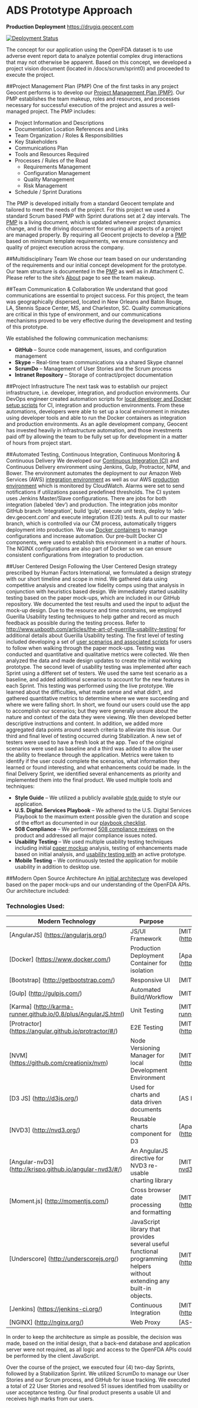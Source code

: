 # ADS Prototype Approach 

**Production Deployment** https://drugiq.geocent.com

[![Deployment Status](https://ads-ci.geocent.com/buildStatus/icon?job=deploy-prod)](https://ads-ci.geocent.com/job/deploy-prod/) 

The concept for our application using the OpenFDA dataset is to use adverse event report data to analyze potential complex drug interactions that may not otherwise be apparent.  Based on this concept, we developed a project vision document (located in /docs/scrum/sprint0) and proceeded to execute the project.

##Project Management Plan (PMP)
One of the first tasks in any project Geocent performs is to develop our [Project Management Plan (PMP)](./docs/Geocent%20Project%20Management%20Plan_Final.docx).  Our PMP establishes the team makeup, roles and resources, and processes necessary for successful execution of the project and assures a well-managed project.  The PMP includes:
* Project Information and Descriptions
* Documentation Location References and Links
* Team Organization / Roles & Responsibilities
* Key Stakeholders
* Communications Plan
* Tools and Resources Required
* Processes / Rules of the Road
  * Requirements Management
  * Configuration Management
  * Quality Management
  * Risk Management
* Schedule / Sprint Durations

The PMP is developed initially from a standard Geocent template and tailored to meet the needs of the project.  For this project we used a standard Scrum based PMP with Sprint durations set at 2 day intervals.  The [PMP](./docs/Geocent%20Project%20Management%20Plan_Final.docx) is a living document, which is updated whenever project dynamics change, and is the driving document for ensuring all aspects of a project are managed properly.  By requiring all Geocent projects to develop a [PMP](./docs/Geocent%20Project%20Management%20Plan_Final.docx) based on minimum template requirements, we ensure consistency and quality of project execution across the company.

##Multidisciplinary Team
We chose our team based on our understanding of the requirements and our initial concept development for the prototype.  Our team structure is documented in the [PMP](./docs/Geocent%20Project%20Management%20Plan_Final.docx) as well as in Attachment C.   Please refer to the site’s [About]() page to see the team makeup.

##Team Communication & Collaboration
We understand that good communications are essential to project success.  For this project, the team was geographically dispersed, located in New Orleans and Baton Rouge, LA, Stennis Space Center, MS, and Charleston, SC.  Quality communications are critical in this type of environment, and our communications mechanisms proved to be very effective during the development and testing of this prototype.

We established the following communication mechanisms:
* **GitHub** – Source code management, issues, and configuration management 
* **Skype** – Real-time team communications via a shared Skype channel
* **ScrumDo** – Management of User Stories and the Scrum process
* **Intranet Repository** – Storage of contract/project documentation

##Project Infrastructure
The next task was to establish our project infrastructure, i.e. developer, integration, and production environments.  Our DevOps engineer created automation scripts for [local developer and Docker setup scripts](https://github.com/Geocent/18f-prototype/tree/integration/devops/setup) for CI, integration and production environments.  From these automations, developers were able to set up a local environment in minutes using developer tools and able to run the Docker containers as integration and production environments.  As an agile development company, Geocent has invested heavily in infrastructure automation, and those investments paid off by allowing the team to be fully set up for development in a matter of hours from project start.
  
##Automated Testing, Continuous Integration, Continuous Monitoring & Continuous Delivery
We developed our [Continuous Integration (CI)](https://ads-ci.geocent.com/) and Continuous Delivery environment using Jenkins, Gulp, Protractor, NPM, and Bower.  The environment automates the deployment to our Amazon Web Services (AWS) [integration environment](https://ads-dev.geocent.com) as well as our AWS [production environment](https://drugiq.geocent.com) which is monitored by CloudWatch. Alarms were set to send notifications if utilizations passed predefined thresholds.  The CI system uses Jenkins Master/Slave configurations. There are jobs for both integration (labeled ‘dev’) and production. The integration jobs monitor GitHub branch ‘integration’, build ‘gulp’, execute unit tests, deploy to ‘ads-dev.geocent.com’ and execute integration (E2E) tests. A pull to our master branch, which is controlled via our CM process, automatically triggers deployment into production.  We use [Docker containers](./devops/containers) to manage configurations and increase automation.  Our pre-built Docker CI components, were used to establish this environment in a matter of hours. The NGINX configurations are also part of Docker so we can ensure consistent configurations from integration to production. 

##User Centered Design
Following the User Centered Design strategy prescribed by Human Factors International, we formulated a design strategy with our short timeline and scope in mind. We gathered data using competitive analysis and created low fidelity comps using that analysis in conjunction with heuristics based design. We immediately started usability testing based on the paper mock-ups, which are included in our GitHub repository. We documented the test results and used the input to adjust the mock-up design.
Due to the resource and time constrains, we employed Guerilla Usability testing techniques to help gather and record as much feedback as possible during the testing process. Refer to http://www.uxbooth.com/articles/the-art-of-guerrilla-usability-testing/ for additional details about Guerilla Usability testing.
The first level of testing included developing a set of [user scenarios and associated scripts](./docs/HCD) for users to follow when walking through the paper mock-ups. Testing was conducted and quantitative and qualitative metrics were collected.  We then analyzed the data and made design updates to create the initial working prototype. 
The second level of usability testing was implemented after each Sprint using a different set of testers. We used the same test scenario as a baseline, and added additional scenarios to account for the new features in each Sprint. This testing was performed using the live prototype. We learned about the difficulties, what made sense and what didn’t, and gathered quantitative metrics to determine where we were succeeding and where we were falling short. In short, we found our users could use the app to accomplish our scenarios; but they were generally unsure about the nature and context of the data they were viewing.  We then developed better descriptive instructions and content. In addition, we added more aggregated data points around search criteria to alleviate this issue. 
Our third and final level of testing occurred during Stabilization. A new set of testers were used to have a fresh look at the app. Two of the original scenarios were used as baseline and a third was added to allow the user the ability to freelance through the application. Metrics were taken to identify if the user could complete the scenarios, what information they learned or found interesting, and what enhancements could be made. In the final Delivery Sprint, we identified several enhancements as priority and implemented them into the final product.
We used multiple tools and techniques:
* **Style Guide** – We utilized a publicly available [style guide](https://bootswatch.com/yeti/) to style our application.
* **U.S. Digital Services Playbook** – We adhered to the U.S. Digital Services Playbook to the maximum extent possible given the duration and scope of the effort as documented in our [playbook checklist](./docs/HCD/USG%20Playbook%20Checklist.xlsx).
* **508 Compliance** – We performed [508 compliance reviews](./docs/HCD/508_Compliance_Audit.xlsx) on the product and addressed all major compliance issues noted.
* **Usability Testing** – We used multiple usability testing techniques including initial [paper mockup](./docs/HCD) analysis, testing of enhancements made based on initial analysis, and [usability testing with](/docs/HCD/ADS-Usability%20Test-Metrics_final.xlsx) an active prototype.
* **Mobile Testing** – We continuously tested the application for mobile usability in addition to desktop use.

##Modern Open Source Architecture
An [initial architecture](./docs/18f_ADS_DrugIQ_ArchitectureDiagram_v1.0.png) was developed based on the paper mock-ups and our understanding of the OpenFDA APIs.  Our architecture included:

### Technologies Used:
| Modern Technology  |    Purpose    |    License    |
| ------------------- | ------------- | ------------- |
| [AngularJS] (https://angularjs.org/)  | JS/UI Framework  | [MIT] (https://github.com/angular/angular.js/blob/master/LICENSE)  |
| [Docker] (https://www.docker.com/) | Production Deployment Container for isolation  | [Apache] (https://github.com/docker/docker/blob/master/LICENSE)  |
| [Bootstrap] (http://getbootstrap.com/) | Responsive UI  | [MIT] (https://github.com/twbs/bootstrap/blob/master/LICENSE)  |
| [Gulp] (http://gulpjs.com/)  | Automated Build/Workflow  | [MIT] (https://github.com/gulpjs/gulp/blob/master/LICENSE)  |
| [Karma] (http://karma-runner.github.io/0.8/plus/AngularJS.html)  | Unit Testing  | [MIT] (https://github.com/karma-runner/karma/blob/master/LICENSE)  |
| [Protractor] (https://angular.github.io/protractor/#/)  | E2E Testing  | [MIT] (https://github.com/angular/protractor/blob/master/LICENSE)  |
| [NVM] (https://github.com/creationix/nvm)  | Node Versioning Manager for local Development Environment  | [MIT] (https://github.com/creationix/nvm/blob/master/LICENSE.md)  |
| [D3 JS] (http://d3js.org/) | Used for charts and data driven documents | [AS IS] (https://github.com/mbostock/d3/blob/master/LICENSE) |
| [NVD3] (http://nvd3.org/) | Reusable charts component for D3 | [Apache] (https://github.com/novus/nvd3/blob/master/LICENSE.md) |
| [Angular-nvD3] (http://krispo.github.io/angular-nvd3/#/) | An AngularJS directive for NVD3 re-usable charting library | [MIT] (https://github.com/krispo/angular-nvd3/blob/master/LICENSE) |
| [Moment.js] (http://momentjs.com/) | Cross browser date processing and formatting | [MIT] (https://github.com/moment/moment/blob/develop/LICENSE) |
| [Underscore] (http://underscorejs.org/) | JavaScript library that provides several useful functional programming helpers without extending any built-in objects. | [MIT] (https://github.com/jashkenas/underscore/blob/master/LICENSE) |
| [Jenkins] (https://jenkins-ci.org/) | Continuous Integration | [MIT] (https://github.com/jenkinsci/jenkins/blob/master/LICENSE.txt) |
| [NGINX] (http://nginx.org/) | Web Proxy | [AS-IS] (http://nginx.org/LICENSE) |

In order to keep the architecture as simple as possible, the decision was made, based on the initial design, that a back-end database and application server were not required, as all logic and access to the OpenFDA APIs could be performed by the client JavaScript. 

Over the course of the project, we executed four (4) two-day Sprints, followed by a Stabilization Sprint.  We utilized ScrumDo to manage our User Stories and our Scrum process, and GitHub for issue tracking.  We executed a total of 22 User Stories and resolved 51 issues identified from usability or user acceptance testing.  Our final product presents a usable UI and receives high marks from our users.

